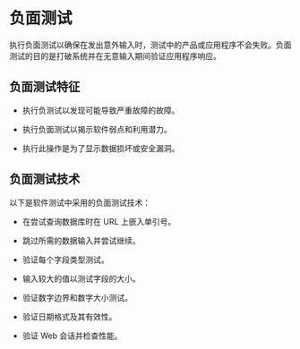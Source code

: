 # 负面测试

执行负面测试以确保在发出意外输入时，测试中的产品或应用程序不会失败。负面测试的目的是打破系统并在无意输入期间验证应用程序响应。

## 负面测试特征

* 执行负测试以发现可能导致严重故障的故障。

* 执行负面测试以揭示软件弱点和利用潜力。

* 执行此操作是为了显示数据损坏或安全漏洞。

## 负面测试技术

以下是软件测试中采用的负面测试技术：

* 在尝试查询数据库时在 URL 上嵌入单引号。

* 跳过所需的数据输入并尝试继续。

* 验证每个字段类型测试。

* 输入较大的值以测试字段的大小。

* 验证数字边界和数字大小测试。

* 验证日期格式及其有效性。

* 验证 Web 会话并检查性能。
